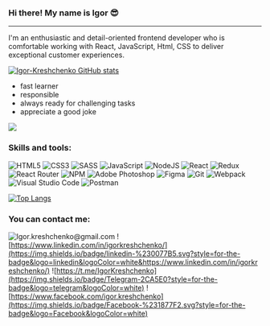 ### Hi there! My name is Igor 😎

---

I'm an enthusiastic and detail-oriented frontend developer who is comfortable working with React, JavaScript, Html, CSS to deliver exceptional customer experiences.

[![Igor-Kreshchenko GitHub stats](https://github-readme-stats.vercel.app/api?username=Igor-Kreshchenko&show_icons=true&hide=issues&theme=tokyonight)](https://github.com/Igor-Kreshchenko/github-readme-stats)

- fast learner
- responsible
- always ready for challenging tasks
- appreciate a good joke

![](https://komarev.com/ghpvc/?username=Igor-Kreshchenko)

### Skills and tools:

![HTML5](https://img.shields.io/badge/html5-%23E34F26.svg?style=for-the-badge&logo=html5&logoColor=white)
![CSS3](https://img.shields.io/badge/css3-%231572B6.svg?style=for-the-badge&logo=css3&logoColor=white)
![SASS](https://img.shields.io/badge/SASS-hotpink.svg?style=for-the-badge&logo=SASS&logoColor=white)
![JavaScript](https://img.shields.io/badge/javascript-%23323330.svg?style=for-the-badge&logo=javascript&logoColor=%23F7DF1E)
![NodeJS](https://img.shields.io/badge/node.js-6DA55F?style=for-the-badge&logo=node.js&logoColor=white)
![React](https://img.shields.io/badge/react-%2320232a.svg?style=for-the-badge&logo=react&logoColor=%2361DAFB)
![Redux](https://img.shields.io/badge/redux-%23593d88.svg?style=for-the-badge&logo=redux&logoColor=white)
![React Router](https://img.shields.io/badge/React_Router-CA4245?style=for-the-badge&logo=react-router&logoColor=white)
![NPM](https://img.shields.io/badge/NPM-%23000000.svg?style=for-the-badge&logo=npm&logoColor=white)
![Adobe Photoshop](https://img.shields.io/badge/adobephotoshop-%2331A8FF.svg?style=for-the-badge&logo=adobephotoshop&logoColor=white)
![Figma](https://img.shields.io/badge/figma-%23F24E1E.svg?style=for-the-badge&logo=figma&logoColor=white)
![Git](https://img.shields.io/badge/git-%23F05033.svg?style=for-the-badge&logo=git&logoColor=white)
![Webpack](https://img.shields.io/badge/webpack-%238DD6F9.svg?style=for-the-badge&logo=webpack&logoColor=black)
![Visual Studio Code](https://img.shields.io/badge/Visual%20Studio%20Code-0078d7.svg?style=for-the-badge&logo=visual-studio-code&logoColor=white)
![Postman](https://img.shields.io/badge/Postman-FF6C37?style=for-the-badge&logo=postman&logoColor=white)

[![Top Langs](https://github-readme-stats.vercel.app/api/top-langs/?username=Igor-Kreshchenko&show_icons=true&theme=tokyonight&layout=compact)](https://github.com/Igor-Kreshchenko/github-readme-stats)

### You can contact me:

![Igor.kreshchenko@gmail.com](https://img.shields.io/badge/Gmail-D14836?style=for-the-badge&logo=gmail&logoColor=white)
![https://www.linkedin.com/in/igorkreshchenko/](https://img.shields.io/badge/linkedin-%230077B5.svg?style=for-the-badge&logo=linkedin&logoColor=white&https://www.linkedin.com/in/igorkreshchenko/)
![https://t.me/IgorKreshchenko](https://img.shields.io/badge/Telegram-2CA5E0?style=for-the-badge&logo=telegram&logoColor=white)
![https://www.facebook.com/igor.kreshchenko](https://img.shields.io/badge/Facebook-%231877F2.svg?style=for-the-badge&logo=Facebook&logoColor=white)
